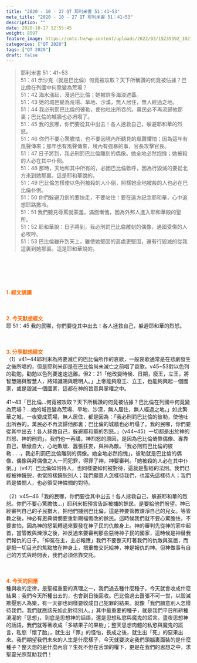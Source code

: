 ```yaml
---
title: "2020 - 10 - 27 QT 耶利米書 51：41~53"
meta_title: "2020 - 10 - 27 QT 耶利米書 51：41~53"
description: ""
date: 2020-10-27 12:55:45
weight: 8597
feature_image: https://cmtc.tw/wp-content/uploads/2022/03/15235392_10211799862337740_180693556567566654_o-1.webp
categories: ["QT 2020"]
tags: ["QT 2020"]
draft: false
---
```


<blockquote>耶利米書 51：41~53<br />
51：41 示沙克（就是巴比倫）何竟被攻取？天下所稱讚的何竟被佔據？巴比倫在列國中何竟變為荒場？<br />
51：42 海水漲起，漫過巴比倫；她被許多海浪遮蓋。<br />
51：43 她的城邑變為荒場、旱地、沙漠，無人居住，無人經過之地。<br />
51：44 我必刑罰巴比倫的彼勒，使他吐出所吞的。萬民必不再流歸他那裏；巴比倫的城牆也必坍塌了。<br />
51：45 我的民哪，你們要從其中出去！各人拯救自己，躲避耶和華的烈怒。<br />
51：46 你們不要心驚膽怯，也不要因境內所聽見的風聲懼怕；因為這年有風聲傳來；那年也有風聲傳來，境內有強暴的事，官長攻擊官長。<br />
51：47 日子將到，我必刑罰巴比倫雕刻的偶像。她全地必然抱愧；她被殺的人必在其中仆倒。<br />
51：48 那時，天地和其中所有的，必因巴比倫歡呼，因為行毀滅的要從北方來到她那裏。這是耶和華說的。<br />
51：49 巴比倫怎樣使以色列被殺的人仆倒，照樣她全地被殺的人也必在巴比倫仆倒。<br />
51：50 你們躲避刀劍的要快走，不要站住！要在遠方記念耶和華，心中追想耶路撒冷。<br />
51：51 我們聽見辱罵就蒙羞，滿面慚愧，因為外邦人進入耶和華殿的聖所。<br />
51：52 耶和華說：日子將到，我必刑罰巴比倫雕刻的偶像，通國受傷的人必唉哼。<br />
51：53 巴比倫雖升到天上，雖使她堅固的高處更堅固，還有行毀滅的從我這裏到她那裏。這是耶和華說的。</blockquote><br />
&nbsp;<br />
<br />
&nbsp;<br />
<br />
<span style="color: #ff6600;"><strong>1. </strong><strong>經文誦讀</strong></span><br />
<br />
<span style="color: #ff6600;"><strong> </strong></span><br />
<br />
<span style="color: #ff6600;"><strong>2. 今天默想</strong><strong>經文<br />
</strong></span>耶 51：45 我的民哪，你們要從其中出去！各人拯救自己，躲避耶和華的烈怒。<br />
<br />
&nbsp;<br />
<br />
<span style="color: #ff6600;"><strong>3. 分享默想經文<br />
</strong></span>（1）v41~44耶利米為將要滅亡的巴比倫所作的哀歌，一般哀歌通常是在悲劇發生之後所唱的，但是耶利米卻是在巴比倫尚未滅亡之前唱了哀歌。v45~53對以色列的勸勉，勸勉以色列要速速逃離。但2：21「他改變時候、日期，廢王，立王，將智慧賜與智慧人，將知識賜與聰明人。」上帝能夠廢王、立王，也能夠興起一個國家，或是毀滅一個國家，這都在神的旨意與掌權之中。<br />
<br />
41~43「巴比倫…何竟被攻取？天下所稱讚的何竟被佔據？巴比倫在列國中何竟變為荒場？…她的城邑變為荒場、旱地、沙漠，無人居住，無人經過之地。」如此繁華之城，一夜變成荒場，無人居住，都是因為：「我必刑罰巴比倫的彼勒，使他吐出所吞的。萬民必不再流歸他那裏；巴比倫的城牆也必坍塌了。我的民哪，你們要從其中出去！各人拯救自己，躲避耶和華的烈怒。」（v44~45）一切都是出於神的烈怒、神的刑罰」。我們也一再講，神烈怒的原因，是因為巴比倫倚靠偶像、專靠自己，驕傲自大，心地敗壞、囂張狂妄，與神為敵。「我必刑罰巴比倫的彼勒……，我必刑罰巴比倫雕刻的偶像。她全地必然抱愧」，彼勒就是巴比倫的偶像，偶像與拜偶像之人一同犯罪，得罪了神，神要審判。「她被殺的人必在其中仆倒。」（v47）巴比倫如何待人，也同樣要如何被對待，這就是聖經的法則。我們已經被神饒恕，也當照樣饒恕別人；我們願意人怎樣待我們，也當先這樣待人；我們若是憐憫人，也必領受神憐憫的對待。<br />
<br />
（2）v45~46「我的民哪，你們要從其中出去！各人拯救自己，躲避耶和華的烈怒。你們不要心驚膽怯…」耶利米把預言告訴被擄的餘民，是要給他們盼望。神已經審判自己的子民猶大，把他們擄到巴比倫，這是神要管教煉淨自己的兒女。等管教之後，神必有恩典憐憫要重新賜福悔改的餘民。這時候我們就不要心驚膽怯，不要害怕，因為神的怒氣轉過來要發在神子民的仇敵身上。神的審判先從神的家中起首，當管教與煉淨之後，神反過來要審判那些惡待神子民的國家，這時候是神替我們報仇的日子。「伸冤在主，主必報應」我們不要整天盯著我們的仇敵與冤屈，而是把一切目光的焦點放在神身上，把重擔交託給神，神是報仇的神。但神做事有自己的方式與時間表，我們必須信靠交託。<br />
<br />
&nbsp;<br />
<br />
<span style="color: #ff6600;"><strong>4. 今天的回應<br />
</strong></span>種與收的定律，是聖經重要的真理之一，我們過去種什麼種子，今天就會收成什麼結果；我們今天所種出去的，也會到日後回收。巴比倫過去囂張不可一世，以毀滅欺壓別人為樂，有一天卻也同樣要收成自己犯罪的結果。就像「我們願意別人怎樣待我們，我們就應該先如此對待別人。」其中最重要的種子，就是我們平日所耕種澆灌的「思想」，到底是思想神的話語，還是思想私慾與魔鬼的謊言。晝夜思想神的話語，我們就等著收成「多結果子的果樹」；整天思想肉體的私慾與魔鬼的謊言，私慾「懷了胎」，就生出「罪」的怪怡，長成之後，就生出「死」的惡果出來。我們期望我們未來的人生是什麼樣子，今天就要決定我們頭腦裏面裝的是什麼種子？整天想的是什麼內容？生死不但在舌頭的權下，更是在我們的思想之中，求聖靈光照幫助我們！<br />
<br />
&nbsp;
        
